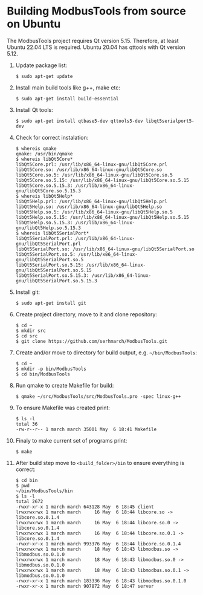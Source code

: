 # Building ModbusTools from source on Ubuntu

The ModbusTools project requires Qt version 5.15. Therefore, at least Ubuntu 22.04 LTS is required.
Ubuntu 20.04 has qttools with Qt version 5.12.


1.  Update package list:
    ```console
    $ sudo apt-get update
    ```

2.  Install main build tools like g++, make etc:
    ```console
    $ sudo apt-get install build-essential
    ```

3.  Install Qt tools:
    ```console
    $ sudo apt-get install qtbase5-dev qttools5-dev libqt5serialport5-dev
    ```

4.  Check for correct instalation:
    ```console
    $ whereis qmake
    qmake: /usr/bin/qmake
    $ whereis libQt5Core*
    libQt5Core.prl: /usr/lib/x86_64-linux-gnu/libQt5Core.prl
    libQt5Core.so: /usr/lib/x86_64-linux-gnu/libQt5Core.so
    libQt5Core.so.5: /usr/lib/x86_64-linux-gnu/libQt5Core.so.5
    libQt5Core.so.5.15: /usr/lib/x86_64-linux-gnu/libQt5Core.so.5.15
    libQt5Core.so.5.15.3: /usr/lib/x86_64-linux-gnu/libQt5Core.so.5.15.3
    $ whereis libQt5Help*
    libQt5Help.prl: /usr/lib/x86_64-linux-gnu/libQt5Help.prl
    libQt5Help.so: /usr/lib/x86_64-linux-gnu/libQt5Help.so
    libQt5Help.so.5: /usr/lib/x86_64-linux-gnu/libQt5Help.so.5
    libQt5Help.so.5.15: /usr/lib/x86_64-linux-gnu/libQt5Help.so.5.15
    libQt5Help.so.5.15.3: /usr/lib/x86_64-linux-gnu/libQt5Help.so.5.15.3
    $ whereis libQt5SerialPort*
    libQt5SerialPort.prl: /usr/lib/x86_64-linux-gnu/libQt5SerialPort.prl
    libQt5SerialPort.so: /usr/lib/x86_64-linux-gnu/libQt5SerialPort.so
    libQt5SerialPort.so.5: /usr/lib/x86_64-linux-gnu/libQt5SerialPort.so.5
    libQt5SerialPort.so.5.15: /usr/lib/x86_64-linux-gnu/libQt5SerialPort.so.5.15
    libQt5SerialPort.so.5.15.3: /usr/lib/x86_64-linux-gnu/libQt5SerialPort.so.5.15.3
    ```

5.  Install git:
    ```console
    $ sudo apt-get install git
    ```

6.  Create project directory, move to it and clone repository:
    ```console
    $ cd ~
    $ mkdir src
    $ cd src
    $ git clone https://github.com/serhmarch/ModbusTools.git
    ```

7.  Create and/or move to directory for build output, e.g. `~/bin/ModbusTools`:
    ```console
    $ cd ~
    $ mkdir -p bin/ModbusTools
    $ cd bin/ModbusTools
    ```

8.  Run qmake to create Makefile for build:
    ```console
    $ qmake ~/src/ModbusTools/src/ModbusTools.pro -spec linux-g++
    ```

9.  To ensure Makefile was created print:
    ```console
    $ ls -l
    total 36
    -rw-r--r-- 1 march march 35001 May  6 18:41 Makefile
    ```
10. Finaly to make current set of programs print:
    ```console
    $ make
    ```

11. After build step move to `<build_folder>/bin` to ensure everything is correct:
    ```console
    $ cd bin
    $ pwd
    ~/bin/ModbusTools/bin
    $ ls -l
    total 2672
    -rwxr-xr-x 1 march march 643128 May  6 18:45 client
    lrwxrwxrwx 1 march march     16 May  6 18:44 libcore.so -> libcore.so.0.1.4
    lrwxrwxrwx 1 march march     16 May  6 18:44 libcore.so.0 -> libcore.so.0.1.4
    lrwxrwxrwx 1 march march     16 May  6 18:44 libcore.so.0.1 -> libcore.so.0.1.4
    -rwxr-xr-x 1 march march 993376 May  6 18:44 libcore.so.0.1.4
    lrwxrwxrwx 1 march march     18 May  6 18:43 libmodbus.so -> libmodbus.so.0.1.0
    lrwxrwxrwx 1 march march     18 May  6 18:43 libmodbus.so.0 -> libmodbus.so.0.1.0
    lrwxrwxrwx 1 march march     18 May  6 18:43 libmodbus.so.0.1 -> libmodbus.so.0.1.0
    -rwxr-xr-x 1 march march 183336 May  6 18:43 libmodbus.so.0.1.0
    -rwxr-xr-x 1 march march 907872 May  6 18:47 server
    ```

